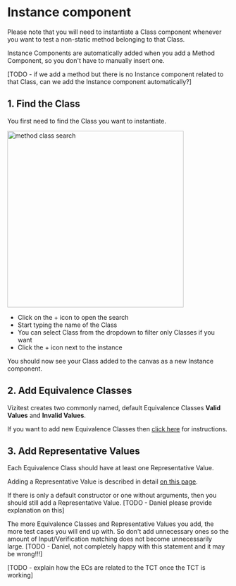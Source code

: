 # Instance component
Please note that you will need to instantiate a Class component whenever you want to test a non-static method belonging to that Class.

<tip>
    <p>
        Instance Components are automatically added when you add a Method Component, so you don't have to manually insert one.
    </p>
</tip>



[TODO - if we add a method but there is no Instance component related to that Class, can we add the Instance component automatically?]

## 1. Find the Class
You first need to find the Class you want to instantiate.

<img src="method-class-search.png" alt="method class search" width="400"/>


- Click on the + icon to open the search
- Start typing the name of the Class
- You can select Class from the dropdown to filter only Classes if you want
- Click the + icon next to the instance

You should now see your Class added to the canvas as a new Instance component.

## 2. Add Equivalence Classes
Vizitest creates two commonly named, default Equivalence Classes **Valid Values** and **Invalid Values**.

If you want to add new Equivalence Classes then [click here](ec-r-value-settings.md#adding-an-equivalence-class-to-an-instance) for instructions.

## 3. Add Representative Values
Each Equivalence Class should have at least one Representative Value.

Adding a Representative Value is described in detail [on this page](ec-r-value-settings.md#adding-a-representative-value).

If there is only a default constructor or one without arguments, then you should still add a Representative Value.  [TODO - Daniel please provide explanation on this]

The more Equivalence Classes and Representative Values you add, the more test cases you will end up with. So don't add unnecessary ones so the amount of Input/Verification matching does not become unnecessarily large. [TODO - Daniel, not completely happy with this statement and it may be wrong!!!]

[TODO - explain how the ECs are related to the TCT once the TCT is working]




